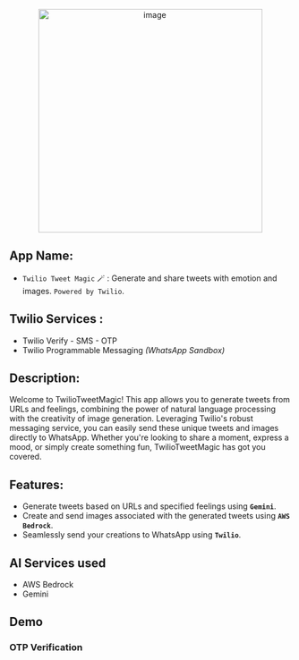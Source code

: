 <p align="center">
  <img width="400" alt="image" src="https://media.dev.to/cdn-cgi/image/width=1000,height=420,fit=cover,gravity=auto,format=auto/https%3A%2F%2Fdev-to-uploads.s3.amazonaws.com%2Fuploads%2Farticles%2Ftvm2d9d8gdp37qxv0lu9.png">
</p>

## App Name: 
- `Twilio Tweet Magic` 🪄 : Generate and share tweets with emotion and images. `Powered by Twilio`.



## Twilio Services :
- Twilio Verify - SMS - OTP
- Twilio Programmable Messaging *(WhatsApp Sandbox)*

## Description:

Welcome to TwilioTweetMagic! This app allows you to generate tweets from URLs and feelings, combining the power of natural language processing with the creativity of image generation. Leveraging Twilio's robust messaging service, you can easily send these unique tweets and images directly to WhatsApp. Whether you're looking to share a moment, express a mood, or simply create something fun, TwilioTweetMagic has got you covered.

## Features:

- Generate tweets based on URLs and specified feelings using **`Gemini`**.
- Create and send images associated with the generated tweets using **`AWS Bedrock`**.
- Seamlessly send your creations to WhatsApp using **`Twilio`**.

## AI Services used

- AWS Bedrock
- Gemini 

## Demo

### OTP Verification 


